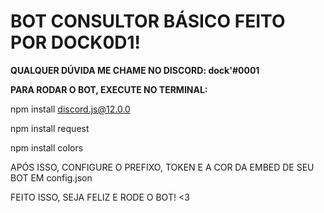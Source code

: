 <h1>BOT CONSULTOR BÁSICO FEITO POR DOCK0D1!</h1>

<b>QUALQUER DÚVIDA ME CHAME NO DISCORD: dock'#0001</b>

<b>PARA RODAR O BOT, EXECUTE NO TERMINAL:</b>

npm install discord.js@12.0.0

npm install request

npm install colors

APÓS ISSO, CONFIGURE O PREFIXO, TOKEN E A COR DA EMBED DE SEU BOT EM config.json

FEITO ISSO, SEJA FELIZ E RODE O BOT! <3
